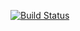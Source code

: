 [![Build Status](https://travis-ci.org/plateauu/simple-cloud-app.svg?branch=master)](https://travis-ci.org/plateauu/simple-cloud-app)